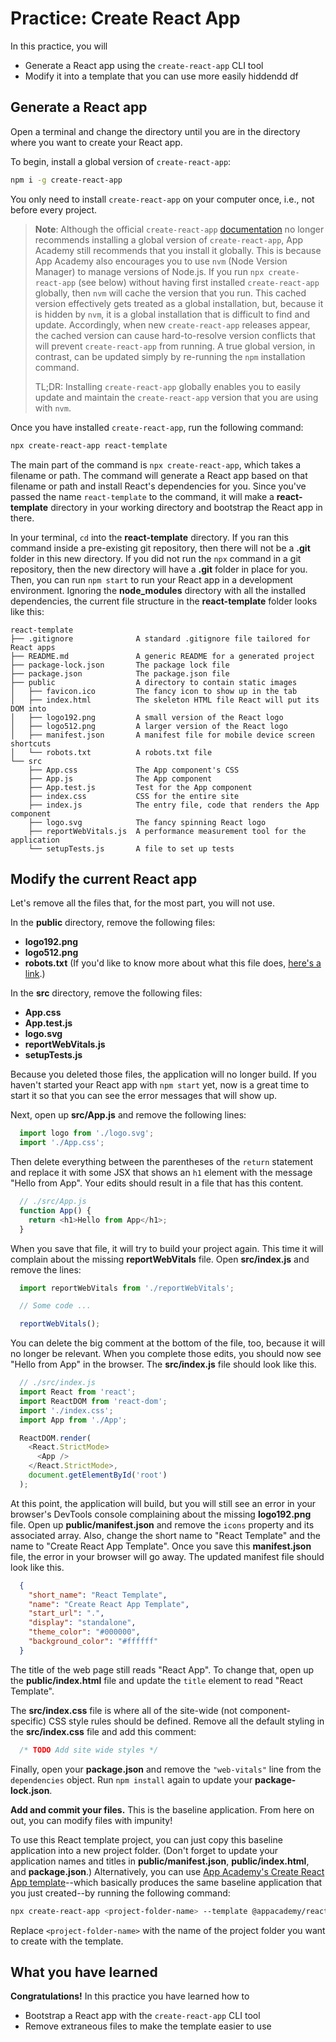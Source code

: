 # Practice: Create React App

In this practice, you will

- Generate a React app using the `create-react-app` CLI tool
- Modify it into a template that you can use more easily hiddendd df

## Generate a React app

Open a terminal and change the directory until you are in the directory where
you want to create your React app.

To begin, install a global version of `create-react-app`:

```bash
npm i -g create-react-app
```

You only need to install `create-react-app` on your computer once, i.e., not
before every project.

> **Note**: Although the official `create-react-app` [documentation][cra] no
> longer recommends installing a global version of `create-react-app`, App
> Academy still recommends that you install it globally. This is because App
> Academy also encourages you to use `nvm` (Node Version Manager) to manage
> versions of Node.js. If you run `npx create-react-app` (see below) without
> having first installed `create-react-app` globally, then `nvm` will cache the
> version that you run. This cached version effectively gets treated as a global
> installation, but, because it is hidden by `nvm`, it is a global installation
> that is difficult to find and update. Accordingly, when new `create-react-app`
> releases appear, the cached version can cause hard-to-resolve version
> conflicts that will prevent `create-react-app` from running. A true global
> version, in contrast, can be updated simply by re-running the `npm`
> installation command.
>
> TL;DR: Installing `create-react-app` globally enables you to easily update and
> maintain the `create-react-app` version that you are using with `nvm`.

Once you have installed `create-react-app`, run the following command:

```sh
npx create-react-app react-template
```

The main part of the command is `npx create-react-app`, which takes a filename
or path. The command will generate a React app based on that filename or path
and install React's dependencies for you. Since you've passed the name
`react-template` to the command, it will make a __react-template__ directory
in your working directory and bootstrap the React app in there.

In your terminal, `cd` into the __react-template__ directory. If you ran this
command inside a pre-existing git repository, then there will not be a __.git__
folder in this new directory. If you did not run the `npx` command in a git
repository, then the new directory will have a __.git__ folder in place for you.
Then, you can run `npm start` to run your React app in a development
environment. Ignoring the __node_modules__ directory with all the installed
dependencies, the current file structure in the __react-template__ folder looks
like this:

```plaintext
react-template
├── .gitignore              A standard .gitignore file tailored for React apps
├── README.md               A generic README for a generated project
├── package-lock.json       The package lock file
├── package.json            The package.json file
├── public                  A directory to contain static images
│   ├── favicon.ico         The fancy icon to show up in the tab
│   ├── index.html          The skeleton HTML file React will put its DOM into
│   ├── logo192.png         A small version of the React logo
│   ├── logo512.png         A larger version of the React logo
│   ├── manifest.json       A manifest file for mobile device screen shortcuts
│   └── robots.txt          A robots.txt file
└── src
    ├── App.css             The App component's CSS
    ├── App.js              The App component
    ├── App.test.js         Test for the App component
    ├── index.css           CSS for the entire site
    ├── index.js            The entry file, code that renders the App component
    ├── logo.svg            The fancy spinning React logo
    ├── reportWebVitals.js  A performance measurement tool for the application
    └── setupTests.js       A file to set up tests
```

## Modify the current React app

Let's remove all the files that, for the most part, you will not use.

In the __public__ directory, remove the following files:

- __logo192.png__
- __logo512.png__
- __robots.txt__ (If you'd like to know more about what this file does, [here's
  a link][robots.txt].)

In the __src__ directory, remove the following files:

- __App.css__
- __App.test.js__
- __logo.svg__
- __reportWebVitals.js__
- __setupTests.js__

Because you deleted those files, the application will no longer build. If
you haven't started your React app with `npm start` yet, now is a great time to
start it so that you can see the error messages that will show up.

Next, open up __src/App.js__ and remove the following lines:

```js
  import logo from './logo.svg';
  import './App.css';
```

Then delete everything between the parentheses of the `return` statement and
replace it with some JSX that shows an `h1` element with the message "Hello from
App". Your edits should result in a file that has this content.

```js
  // ./src/App.js
  function App() {
    return <h1>Hello from App</h1>;
  }
```

When you save that file, it will try to build your project again. This time it
will complain about the missing __reportWebVitals__ file. Open __src/index.js__
and remove the lines:

```js
  import reportWebVitals from './reportWebVitals';

  // Some code ...

  reportWebVitals();
```

You can delete the big comment at the bottom of the file, too, because it will
no longer be relevant. When you complete those edits, you should now see "Hello
from App" in the browser. The __src/index.js__ file should look like this.

```js
  // ./src/index.js
  import React from 'react';
  import ReactDOM from 'react-dom';
  import './index.css';
  import App from './App';

  ReactDOM.render(
    <React.StrictMode>
      <App />
    </React.StrictMode>,
    document.getElementById('root')
  );
```

At this point, the application will build, but you will still see an error in
your browser's DevTools console complaining about the missing __logo192.png__
file. Open up __public/manifest.json__ and remove the `icons` property and its
associated array. Also, change the short name to "React Template" and the name
to "Create React App Template". Once you save this __manifest.json__ file, the
error in your browser will go away. The updated manifest file should look like
this.

```json
  {
    "short_name": "React Template",
    "name": "Create React App Template",
    "start_url": ".",
    "display": "standalone",
    "theme_color": "#000000",
    "background_color": "#ffffff"
  }
```

The title of the web page still reads "React App". To change that, open up the
__public/index.html__ file and update the `title` element to read "React
Template".

The __src/index.css__ file is where all of the site-wide (not
component-specific) CSS style rules should be defined. Remove all the default
styling in the __src/index.css__ file and add this comment:

```css
  /* TODO Add site wide styles */
```

Finally, open your __package.json__ and remove the `"web-vitals"` line from the
`dependencies` object. Run `npm install` again to update your
__package-lock.json__.

**Add and commit your files.** This is the baseline application. From here on
out, you can modify files with impunity!

To use this React template project, you can just copy this baseline application
into a new project folder. (Don't forget to update your application names and
titles in __public/manifest.json__, __public/index.html__, and
__package.json__.) Alternatively, you can use [App Academy's Create React App
template]--which basically produces the same baseline application that you just
created--by running the following command:

```sh
npx create-react-app <project-folder-name> --template @appacademy/react-v17
```

Replace `<project-folder-name>` with the name of the project folder you want to
create with the template.

## What you have learned

**Congratulations!** In this practice you have learned how to

- Bootstrap a React app with the `create-react-app` CLI tool
- Remove extraneous files to make the template easier to use

[cra]: https://create-react-app.dev/docs/getting-started/
[robots.txt]: https://en.wikipedia.org/wiki/Robots_exclusion_standard
[app academy's create react app template]: https://www.npmjs.com/package/@appacademy/cra-template-react-v17